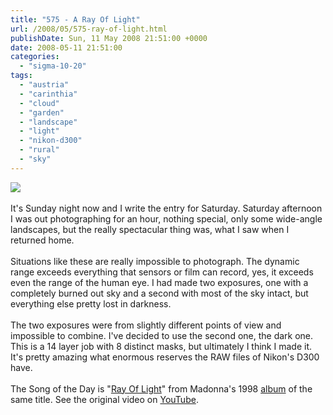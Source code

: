 ```yaml
---
title: "575 - A Ray Of Light"
url: /2008/05/575-ray-of-light.html
publishDate: Sun, 11 May 2008 21:51:00 +0000
date: 2008-05-11 21:51:00
categories: 
  - "sigma-10-20"
tags: 
  - "austria"
  - "carinthia"
  - "cloud"
  - "garden"
  - "landscape"
  - "light"
  - "nikon-d300"
  - "rural"
  - "sky"
---
```

<a href="https://d25zfm9zpd7gm5.cloudfront.net/1200x1200/2008/20080510_180855_ps.jpg" target="_blank"><img src="https://d25zfm9zpd7gm5.cloudfront.net/0600x0600/2008/20080510_180855_ps.jpg"/></a><br/><br/>It's Sunday night now and I write the entry for Saturday. Saturday afternoon I was out photographing for an hour, nothing special, only some wide-angle landscapes, but the really spectacular thing was, what I saw when I returned home.<br/><br/>Situations like these are really impossible to photograph. The dynamic range exceeds everything that sensors or film can record, yes, it exceeds even the range of the human eye. I had made two exposures, one with a completely burned out sky and a second with most of the sky intact, but everything else pretty lost in darkness.<br/><br/>The two exposures were from slightly different points of view and impossible to combine. I've decided to use the second one, the dark one. This is a 14 layer job with 8 distinct masks, but ultimately I think I made it. It's pretty amazing what enormous reserves the RAW files of Nikon's D300 have.<br/><br/>The Song of the Day is "<a href="http://www.lyricstime.com/madonna-ray-of-light-lyrics.html" target="_blank">Ray Of Light</a>" from Madonna's 1998 <a href="http://www.amazon.com/Ray-Light-Madonna/dp/B000002NJS" target="_blank">album</a> of the same title. See the original video on <a href="http://www.youtube.com/watch?v=LrvkU0R8Rds" target="_blank">YouTube</a>.
